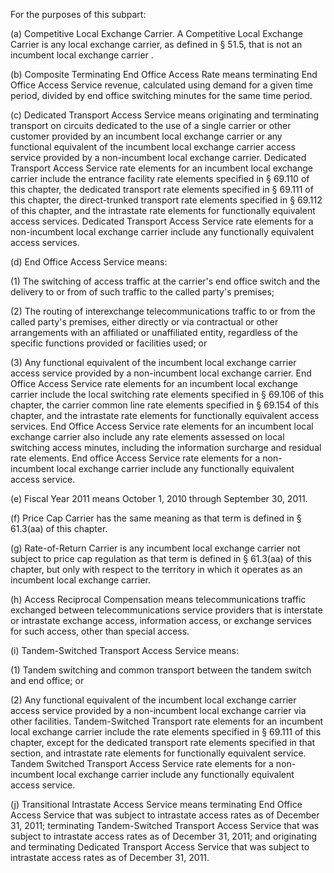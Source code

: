 For the purposes of this subpart:
              

(a) Competitive Local Exchange Carrier. A Competitive Local Exchange Carrier is any local exchange carrier, as defined in § 51.5, that is not an incumbent local exchange carrier .

(b) Composite Terminating End Office Access Rate means terminating End Office Access Service revenue, calculated using demand for a given time period, divided by end office switching minutes for the same time period.

(c) Dedicated Transport Access Service means originating and terminating transport on circuits dedicated to the use of a single carrier or other customer provided by an incumbent local exchange carrier or any functional equivalent of the incumbent local exchange carrier access service provided by a non-incumbent local exchange carrier. Dedicated Transport Access Service rate elements for an incumbent local exchange carrier include the entrance facility rate elements specified in § 69.110 of this chapter, the dedicated transport rate elements specified in § 69.111 of this chapter, the direct-trunked transport rate elements specified in § 69.112 of this chapter, and the intrastate rate elements for functionally equivalent access services. Dedicated Transport Access Service rate elements for a non-incumbent local exchange carrier include any functionally equivalent access services.

(d) End Office Access Service means:

(1) The switching of access traffic at the carrier's end office switch and the delivery to or from of such traffic to the called party's premises;

(2) The routing of interexchange telecommunications traffic to or from the called party's premises, either directly or via contractual or other arrangements with an affiliated or unaffiliated entity, regardless of the specific functions provided or facilities used; or

(3) Any functional equivalent of the incumbent local exchange carrier access service provided by a non-incumbent local exchange carrier. End Office Access Service rate elements for an incumbent local exchange carrier include the local switching rate elements specified in § 69.106 of this chapter, the carrier common line rate elements specified in § 69.154 of this chapter, and the intrastate rate elements for functionally equivalent access services. End Office Access Service rate elements for an incumbent local exchange carrier also include any rate elements assessed on local switching access minutes, including the information surcharge and residual rate elements. End office Access Service rate elements for a non-incumbent local exchange carrier include any functionally equivalent access service.

(e) Fiscal Year 2011 means October 1, 2010 through September 30, 2011.

(f) Price Cap Carrier has the same meaning as that term is defined in § 61.3(aa) of this chapter.

(g) Rate-of-Return Carrier is any incumbent local exchange carrier not subject to price cap regulation as that term is defined in § 61.3(aa) of this chapter, but only with respect to the territory in which it operates as an incumbent local exchange carrier.

(h) Access Reciprocal Compensation means telecommunications traffic exchanged between telecommunications service providers that is interstate or intrastate exchange access, information access, or exchange services for such access, other than special access.

(i) Tandem-Switched Transport Access Service means:

(1) Tandem switching and common transport between the tandem switch and end office; or

(2) Any functional equivalent of the incumbent local exchange carrier access service provided by a non-incumbent local exchange carrier via other facilities. Tandem-Switched Transport rate elements for an incumbent local exchange carrier include the rate elements specified in § 69.111 of this chapter, except for the dedicated transport rate elements specified in that section, and intrastate rate elements for functionally equivalent service. Tandem Switched Transport Access Service rate elements for a non-incumbent local exchange carrier include any functionally equivalent access service.
              

(j) Transitional Intrastate Access Service means terminating End Office Access Service that was subject to intrastate access rates as of December 31, 2011; terminating Tandem-Switched Transport Access Service that was subject to intrastate access rates as of December 31, 2011; and originating and terminating Dedicated Transport Access Service that was subject to intrastate access rates as of December 31, 2011.


